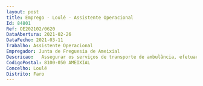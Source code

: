```yaml
--- 
layout: post
title: Emprego - Loulé - Assistente Operacional
Id: 84801
Ref: OE202102/0620
DataAbertura: 2021-02-26
DataFecho: 2021-03-11
Trabalho: Assistente Operacional
Empregador: Junta de Freguesia de Ameixial
Descricao:   Assegurar os serviços de transporte de ambulância, efetuar a limpeza, manutenção e conservação dos espaços verdes, assegurar os serviços inerentes do cemitério (limpeza, manutenção e abertura de covais exumação inumação e pequenas obras de reparação),   limpeza e manutenção de vias públicas, limpar valetas, compor bermas, desobstruir aquedutos e sistemas de drenagem de águas pluviais  executar corte em árvores existentes nas bermas das estradas e outros espaços públicos  limpeza dos edifícios da autarquia, do espaço da feira, espaços verdes e extirpação de ervas   executar pequenas obras e trabalhos de manutenção e reparação, manejar equipamentos, ferramentas e utensílios manuais ou elétricos, essenciais à execução dos trabalhos e proceder à sua arrumação e limpeza dos mesmos, colaborar nas atividades organizadas pela Freguesia. Responsabilidade pelos equipamentos sobre sua guarda, fator de seleção preferencial curso de TAT (tripulante ambulâncias transporte).
CodigoPostal: 8100-050 AMEIXIAL
Concelho: Loulé
Distrito: Faro
--- 
```


